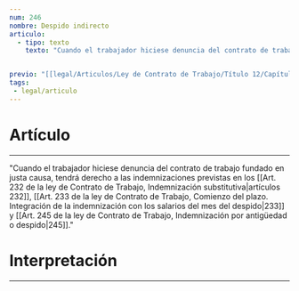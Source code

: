 ```yaml
---
num: 246
nombre: Despido indirecto
articulo: 
  - tipo: texto
    texto: "Cuando el trabajador hiciese denuncia del contrato de trabajo fundado en justa causa, tendrá derecho a las indemnizaciones previstas en los artículos 232, 233 y 245."


previo: "[[legal/Articulos/Ley de Contrato de Trabajo/Título 12/Capítulo 4/Capítulo 4, De la extinción del contrato de trabajo por justa causa.md|Capítulo 4, De la extinción del contrato de trabajo por justa causa]]"
tags: 
 - legal/articulo
---
```

# Artículo
---
"Cuando el trabajador hiciese denuncia del contrato de trabajo fundado en justa causa, tendrá derecho a las indemnizaciones previstas en los [[Art. 232 de la ley de Contrato de Trabajo, Indemnización substitutiva|artículos 232]], [[Art. 233 de la ley de Contrato de Trabajo, Comienzo del plazo. Integración de la indemnización con los salarios del mes del despido|233]] y [[Art. 245 de la ley de Contrato de Trabajo, Indemnización por antigüedad o despido|245]]."

# Interpretación
---
